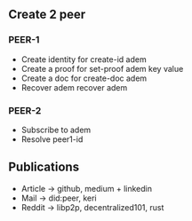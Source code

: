 ## Create 2 peer

### PEER-1

- Create identity for create-id adem
- Create a proof for set-proof adem key value
- Create a doc for create-doc adem
- Recover adem recover adem

### PEER-2

- Subscribe to adem
- Resolve peer1-id

## Publications

- Article -> github, medium + linkedin
- Mail -> did:peer, keri
- Reddit -> libp2p, decentralized101, rust

